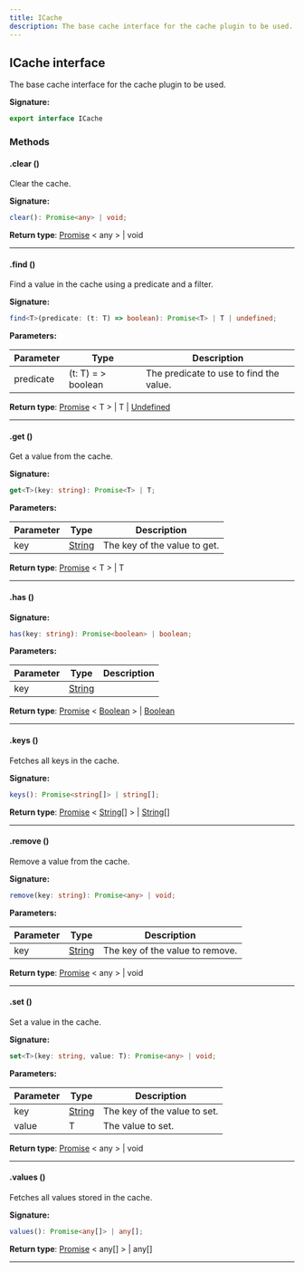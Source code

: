 ```yaml
---
title: ICache
description: The base cache interface for the cache plugin to be used.
---
```


## ICache interface

The base cache interface for the cache plugin to be used.

**Signature:**

```ts
export interface ICache 
```

### Methods

#### .clear ()

Clear the cache.



**Signature:**

```ts
clear(): Promise<any> | void;
```


**Return type**: [Promise](https://developer.mozilla.org/en-US/docs/Web/JavaScript/Reference/Global_Objects/Promise) \< any \> \| void

---

#### .find ()

Find a value in the cache using a predicate and a filter.




**Signature:**

```ts
find<T>(predicate: (t: T) => boolean): Promise<T> | T | undefined;
```

**Parameters:**

| Parameter | Type | Description |
| --------- | ---- | ----------- |
| predicate | (t: T) = \> boolean | The predicate to use to find the value. |

**Return type**: [Promise](https://developer.mozilla.org/en-US/docs/Web/JavaScript/Reference/Global_Objects/Promise) \< T \> \| T \| [Undefined](https://developer.mozilla.org/en-US/docs/Web/JavaScript/Reference/Global_Objects/undefined)

---

#### .get ()

Get a value from the cache.




**Signature:**

```ts
get<T>(key: string): Promise<T> | T;
```

**Parameters:**

| Parameter | Type | Description |
| --------- | ---- | ----------- |
| key | [String](https://developer.mozilla.org/en-US/docs/Web/JavaScript/Reference/Global_Objects/String) | The key of the value to get. |

**Return type**: [Promise](https://developer.mozilla.org/en-US/docs/Web/JavaScript/Reference/Global_Objects/Promise) \< T \> \| T

---

#### .has ()



**Signature:**

```ts
has(key: string): Promise<boolean> | boolean;
```

**Parameters:**

| Parameter | Type | Description |
| --------- | ---- | ----------- |
| key | [String](https://developer.mozilla.org/en-US/docs/Web/JavaScript/Reference/Global_Objects/String) |  |

**Return type**: [Promise](https://developer.mozilla.org/en-US/docs/Web/JavaScript/Reference/Global_Objects/Promise) \< [Boolean](https://developer.mozilla.org/en-US/docs/Web/JavaScript/Reference/Global_Objects/Boolean) \> \| [Boolean](https://developer.mozilla.org/en-US/docs/Web/JavaScript/Reference/Global_Objects/Boolean)

---

#### .keys ()

Fetches all keys in the cache.



**Signature:**

```ts
keys(): Promise<string[]> | string[];
```


**Return type**: [Promise](https://developer.mozilla.org/en-US/docs/Web/JavaScript/Reference/Global_Objects/Promise) \< [String](https://developer.mozilla.org/en-US/docs/Web/JavaScript/Reference/Global_Objects/String)[] \> \| [String](https://developer.mozilla.org/en-US/docs/Web/JavaScript/Reference/Global_Objects/String)[]

---

#### .remove ()

Remove a value from the cache.




**Signature:**

```ts
remove(key: string): Promise<any> | void;
```

**Parameters:**

| Parameter | Type | Description |
| --------- | ---- | ----------- |
| key | [String](https://developer.mozilla.org/en-US/docs/Web/JavaScript/Reference/Global_Objects/String) | The key of the value to remove. |

**Return type**: [Promise](https://developer.mozilla.org/en-US/docs/Web/JavaScript/Reference/Global_Objects/Promise) \< any \> \| void

---

#### .set ()

Set a value in the cache.




**Signature:**

```ts
set<T>(key: string, value: T): Promise<any> | void;
```

**Parameters:**

| Parameter | Type | Description |
| --------- | ---- | ----------- |
| key | [String](https://developer.mozilla.org/en-US/docs/Web/JavaScript/Reference/Global_Objects/String) | The key of the value to set. |
| value | T | The value to set. |

**Return type**: [Promise](https://developer.mozilla.org/en-US/docs/Web/JavaScript/Reference/Global_Objects/Promise) \< any \> \| void

---

#### .values ()

Fetches all values stored in the cache.



**Signature:**

```ts
values(): Promise<any[]> | any[];
```


**Return type**: [Promise](https://developer.mozilla.org/en-US/docs/Web/JavaScript/Reference/Global_Objects/Promise) \< any[] \> \| any[]

---

